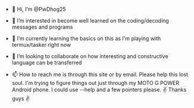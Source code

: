 - 👋 Hi, I’m @PwDhog25
- 👀 I’m interested in become well learned on the coding/decoding messages and programs

- 🌱 I’m currently learning the basics on this as I'm playing with termux/tasker right now

- 💞️ I’m looking to collaborate on how interesting and constructive language can be transferred

- 📫 How to reach me is through this site or by email. Please help this lost soul. I'm trying to figure things out just through my MOTO G POWER Android phone.
 I could use --help and a few pointers please. 
                       ✌️ Thanks guys ✌️

<!---
PwDhog25/PwDhog25 is a ✨ special ✨ repository because its `README.md` (this file) appears on your GitHub profile.
You can click the Preview link to take a look at your changes.
--->
